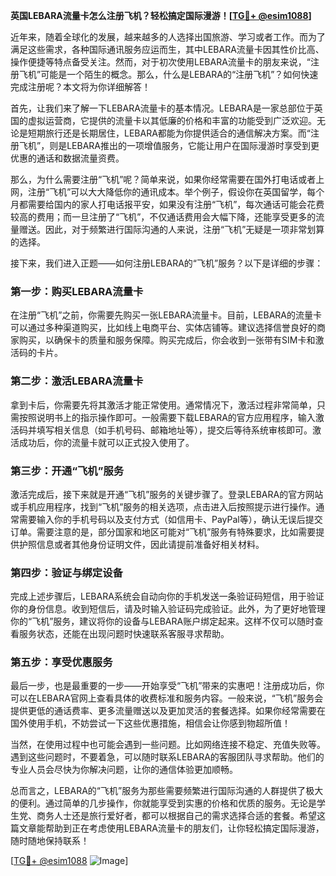 **英国LEBARA流量卡怎么注册飞机？轻松搞定国际漫游！[[TG💪+ @esim1088](https://t.me/s/esim1088)]**

近年来，随着全球化的发展，越来越多的人选择出国旅游、学习或者工作。而为了满足这些需求，各种国际通讯服务应运而生，其中LEBARA流量卡因其性价比高、操作便捷等特点备受关注。然而，对于初次使用LEBARA流量卡的朋友来说，“注册飞机”可能是一个陌生的概念。那么，什么是LEBARA的“注册飞机”？如何快速完成注册呢？本文将为你详细解答！

首先，让我们来了解一下LEBARA流量卡的基本情况。LEBARA是一家总部位于英国的虚拟运营商，它提供的流量卡以其低廉的价格和丰富的功能受到广泛欢迎。无论是短期旅行还是长期居住，LEBARA都能为你提供适合的通信解决方案。而“注册飞机”，则是LEBARA推出的一项增值服务，它能让用户在国际漫游时享受到更优惠的通话和数据流量资费。

那么，为什么需要注册“飞机”呢？简单来说，如果你经常需要在国外打电话或者上网，注册“飞机”可以大大降低你的通讯成本。举个例子，假设你在英国留学，每个月都需要给国内的家人打电话报平安，如果没有注册“飞机”，每次通话可能会花费较高的费用；而一旦注册了“飞机”，不仅通话费用会大幅下降，还能享受更多的流量赠送。因此，对于频繁进行国际沟通的人来说，注册“飞机”无疑是一项非常划算的选择。

接下来，我们进入正题——如何注册LEBARA的“飞机”服务？以下是详细的步骤：

### 第一步：购买LEBARA流量卡

在注册“飞机”之前，你需要先购买一张LEBARA流量卡。目前，LEBARA的流量卡可以通过多种渠道购买，比如线上电商平台、实体店铺等。建议选择信誉良好的商家购买，以确保卡的质量和服务保障。购买完成后，你会收到一张带有SIM卡和激活码的卡片。

### 第二步：激活LEBARA流量卡

拿到卡后，你需要先将其激活才能正常使用。通常情况下，激活过程非常简单，只需按照说明书上的指示操作即可。一般需要下载LEBARA的官方应用程序，输入激活码并填写相关信息（如手机号码、邮箱地址等），提交后等待系统审核即可。激活成功后，你的流量卡就可以正式投入使用了。

### 第三步：开通“飞机”服务

激活完成后，接下来就是开通“飞机”服务的关键步骤了。登录LEBARA的官方网站或手机应用程序，找到“飞机”服务的相关选项，点击进入后按照提示进行操作。通常需要输入你的手机号码以及支付方式（如信用卡、PayPal等），确认无误后提交订单。需要注意的是，部分国家和地区可能对“飞机”服务有特殊要求，比如需要提供护照信息或者其他身份证明文件，因此请提前准备好相关材料。

### 第四步：验证与绑定设备

完成上述步骤后，LEBARA系统会自动向你的手机发送一条验证码短信，用于验证你的身份信息。收到短信后，请及时输入验证码完成验证。此外，为了更好地管理你的“飞机”服务，建议将你的设备与LEBARA账户绑定起来。这样不仅可以随时查看服务状态，还能在出现问题时快速联系客服寻求帮助。

### 第五步：享受优惠服务

最后一步，也是最重要的一步——开始享受“飞机”带来的实惠吧！注册成功后，你可以在LEBARA官网上查看具体的收费标准和服务内容。一般来说，“飞机”服务会提供更低的通话费率、更多流量赠送以及更加灵活的套餐选择。如果你经常需要在国外使用手机，不妨尝试一下这些优惠措施，相信会让你感到物超所值！

当然，在使用过程中也可能会遇到一些问题。比如网络连接不稳定、充值失败等。遇到这些问题时，不要着急，可以随时联系LEBARA的客服团队寻求帮助。他们的专业人员会尽快为你解决问题，让你的通信体验更加顺畅。

总而言之，LEBARA的“飞机”服务为那些需要频繁进行国际沟通的人群提供了极大的便利。通过简单的几步操作，你就能享受到实惠的价格和优质的服务。无论是学生党、商务人士还是旅行爱好者，都可以根据自己的需求选择合适的套餐。希望这篇文章能帮助到正在考虑使用LEBARA流量卡的朋友们，让你轻松搞定国际漫游，随时随地保持联系！

[[TG💪+ @esim1088](https://t.me/s/esim1088) ![Image](https://i.postimg.cc/4NQfJmqS/Snipaste-2025-05-13-00-14-12.png)]